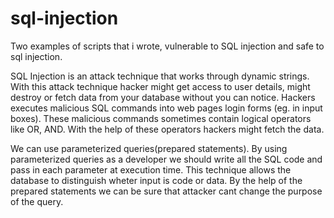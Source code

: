 # sql-injection
Two examples of scripts that i wrote, vulnerable to SQL injection and safe to sql injection.

SQL Injection is an attack technique that works through dynamic strings. With this attack technique hacker might get access to user details, might destroy or fetch data from your database without you can notice. 
Hackers executes malicious SQL commands into web pages login forms (eg. in input boxes). These malicious commands sometimes contain logical operators like OR, AND. With the help of these operators hackers might fetch the data. 

We can use parameterized queries(prepared statements). By using parameterized queries as a developer we should write all the SQL code and pass in each parameter at execution time. This technique allows the database to distinguish wheter input is code or data. By the help of the prepared statements we can be sure that attacker cant change the purpose of the query.
